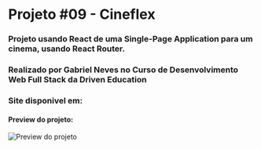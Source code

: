 # Projeto #09 - Cineflex

### Projeto usando React de uma Single-Page Application para um cinema, usando React Router.
 
### Realizado por Gabriel Neves no Curso de Desenvolvimento Web Full Stack da Driven Education

### Site disponivel em: 

#### Preview do projeto:
![Preview do projeto](public/images/preview.png)
